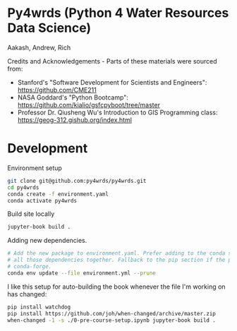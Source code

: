 # Py4wrds (Python 4 Water Resources Data Science)

Aakash, Andrew, Rich 

Credits and Acknowledgements - Parts of these materials were sourced from:
* Stanford's "Software Development for Scientists and Engineers": https://github.com/CME211
* NASA Goddard's "Python Bootcamp": https://github.com/kialio/gsfcpyboot/tree/master
* Professor Dr. Qiusheng Wu's Introduction to GIS Programming class: https://geog-312.gishub.org/index.html

# Development

Environment setup

```bash
git clone git@github.com:py4wrds/py4wrds.git
cd py4wrds
conda create -f environment.yaml
conda activate py4wrds
```

Build site locally

```bash
jupyter-book build .
```


Adding new dependencies.

```bash
# Add the new package to environment.yaml. Prefer adding to the conda section so conda can resolve
# all those dependencies together. Fallback to the pip section if the package isn't supported in 
# conda-forge.
conda env update --file environment.yml --prune
```


I like this setup for auto-building the book whenever the file I'm working on has changed:

```bash
pip install watchdog
pip install https://github.com/joh/when-changed/archive/master.zip
when-changed -1 -s ./0-pre-course-setup.ipynb jupyter-book build .
```